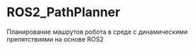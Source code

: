 # ROS2_PathPlanner
Планирование машрутов робота в среде с динамическими препятствиями на основе ROS2
